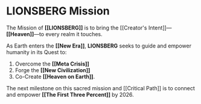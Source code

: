# LIONSBERG Mission

The Mission of **[[LIONSBERG]]** is to bring the [[Creator's Intent]]—**[[Heaven]]**—to every realm it touches.

As Earth enters the **[[New Era]]**, **LIONSBERG** seeks to guide and empower humanity in its Quest to: 
1. Overcome the **[[Meta Crisis]]**  
2. Forge the **[[New Civilization]]**  
3. Co-Create **[[Heaven on Earth]]**.

The next milestone on this sacred mission and [[Critical Path]] is to connect and empower **[[The First Three Percent]]** by 2026.